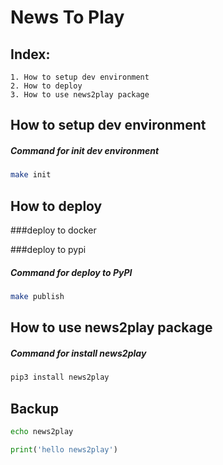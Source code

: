 News To Play
==========

Index:
---
    1. How to setup dev environment
    2. How to deploy
    3. How to use news2play package

How to setup dev environment
---
##### Command for init dev environment
```bash
make init
```

How to deploy
---
###deploy to docker

###deploy to pypi
##### Command for deploy to PyPI
```bash
make publish
```
    
How to use news2play package
---
##### Command for install news2play
```bash
pip3 install news2play
```

Backup
---
```bash
echo news2play

```
```python
print('hello news2play')

```
```javascript

```